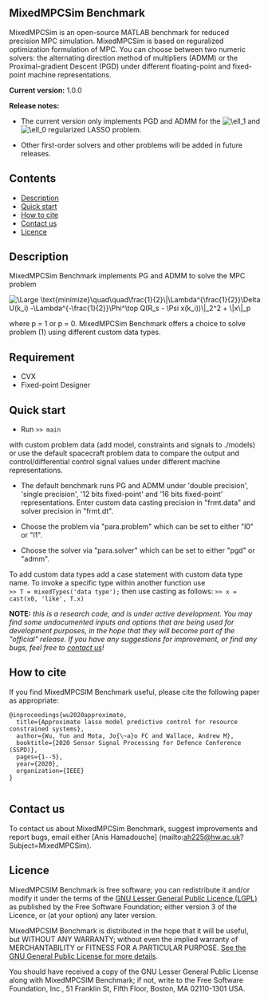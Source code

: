 ## MixedMPCSim Benchmark

MixedMPCSim is an open-source MATLAB benchmark for reduced precision MPC simulation. MixedMPCSim is based on reguralized optimization formulation of MPC. You can choose between two numeric solvers: the alternating direction method of multipliers (ADMM) or the Proximal-gradient Descent (PGD) under different floating-point and fixed-point machine representations.  

**Current version:** 1.0.0

**Release notes:** 

* The current version only implements PGD and ADMM for the <img src="https://latex.codecogs.com/svg.latex?\Large&space;\ell_1" title="\ell_1" /> and <img src="https://latex.codecogs.com/svg.latex?\Large&space;\ell_0" title="\ell_0" /> regularized LASSO problem.

* Other first-order solvers and other problems will be added in future releases. 

## Contents
* [Description](#Description)
* [Quick start](#QuickStart)
* [How to cite](#References)
* [Contact us](#Contacts)
* [Licence](#Licence)


## Description<a name="Description"></a>

MixedMPCSim Benchmark implements PG and ADMM to solve the MPC problem

<img src="https://latex.codecogs.com/svg.latex?\Large&space;(1)\quad\quad\frac{1}{2}\|\Lambda^{\frac{1}{2}}\Delta U(k_i) -\Lambda^{-\frac{1}{2}}\Phi^\top Q(R_s - \Psi x(k_i))\|_2^2 + \|x\|_p" title="\Large \text{minimize}\quad\quad\frac{1}{2}\|\Lambda^{\frac{1}{2}}\Delta U(k_i) -\Lambda^{-\frac{1}{2}}\Phi^\top Q(R_s - \Psi x(k_i))\|_2^2 + \|x\|_p" />

where p = 1 or p = 0. MixedMPCSim Benchmark offers a choice to solve problem (1) using different custom data types.

## Requirement<a name="Requirement"></a>

* CVX
* Fixed-point Designer

## Quick start<a name="QuickStart"></a>

* Run
 	`` >> main ``

with custom problem data (add model, constraints and signals to ./models) or use the default spacecraft problem data to compare the output and control/differential control signal values under different machine representations. 

* The default benchmark runs PG and ADMM under 'double precision', 'single precision', '12 bits fixed-point' and  '16 bits fixed-point' representations. Enter custom data casting precision in "frmt.data" and solver precision in "frmt.dt". 

* Choose the problem via "para.problem" which can be set to either "l0" or "l1".
* Choose the solver via "para.solver"  which can be set to either "pgd" or "admm". 

To add custom data types add a case statement with custom data type name. To invoke a specific type within another function use  
	`` >> T = mixedTypes('data type'); ``
then use casting as follows:
	`` >> x = cast(x0, 'like', T.x) ``

	
**NOTE:** _this is a research code, and is under active development. You may find 
some undocumented inputs and options that are being used for development 
purposes, in the hope that they will become part of the "official" release. If 
you have any suggestions for improvement, or find any bugs, feel free to [contact us](#Contacts)!_


## How to cite<a name="References"></a>

If you find MixedMPCSIM Benchmark useful, please cite the following paper as appropriate:

```
@inproceedings{wu2020approximate,
  title={Approximate lasso model predictive control for resource constrained systems},
  author={Wu, Yun and Mota, Jo{\~a}o FC and Wallace, Andrew M},
  booktitle={2020 Sensor Signal Processing for Defence Conference (SSPD)},
  pages={1--5},
  year={2020},
  organization={IEEE}
}
	
```

## Contact us<a name="Contacts"></a>
To contact us about MixedMPCSim Benchmark, suggest improvements and report bugs, email either [Anis Hamadouche] (mailto:ah225@hw.ac.uk?Subject=MixedMPCSim).


## Licence<a name="Licence"></a>

MixedMPCSIM Benchmark is free software; you can redistribute it and/or modify it under the terms 
of the [GNU Lesser General Public Licence (LGPL)](https://www.gnu.org/licenses/lgpl-3.0.en.html) as published by the Free Software
Foundation; either version 3 of the Licence, or (at your option) any later version.

MixedMPCSIM Benchmark  is distributed in the hope that it will be useful, but WITHOUT ANY WARRANTY;
without even the implied warranty of MERCHANTABILITY or FITNESS FOR A PARTICULAR
PURPOSE. [See the GNU General Public License for more details](https://www.gnu.org/licenses/gpl-3.0.en.html).

You should have received a copy of the GNU Lesser General Public License along 
with MixedMPCSIM Benchmark; if not, write to the Free Software Foundation, Inc., 51 Franklin St, Fifth Floor, Boston, MA 02110-1301 USA.
